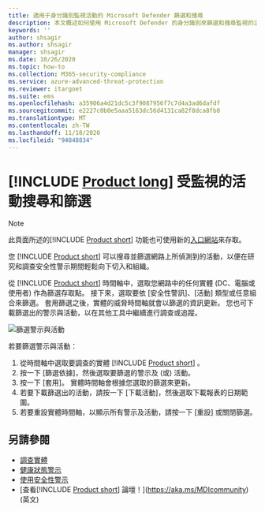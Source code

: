 ```yaml
---
title: 適用于身分識別監視活動的 Microsoft Defender 篩選和搜尋
description: 本文概述如何使用 Microsoft Defender 的身分識別來篩選和搜尋監視的活動。
keywords: ''
author: shsagir
ms.author: shsagir
manager: shsagir
ms.date: 10/26/2020
ms.topic: how-to
ms.collection: M365-security-compliance
ms.service: azure-advanced-threat-protection
ms.reviewer: itargoet
ms.suite: ems
ms.openlocfilehash: a35906a4d21dc5c3f9087956f7c7d4a3ad6dafdf
ms.sourcegitcommit: e2227c0b0e5aaa5163dc56d4131ca82f8dca8fb0
ms.translationtype: MT
ms.contentlocale: zh-TW
ms.lasthandoff: 11/18/2020
ms.locfileid: "94848834"
---
```

# <a name="product-long-monitored-activities-search-and-filter"></a>[!INCLUDE [Product long](includes/product-long.md)] 受監視的活動搜尋和篩選

> [!NOTE]
> 此頁面所述的[!INCLUDE [Product short](includes/product-short.md)] 功能也可使用新的[入口網站](https://portal.cloudappsecurity.com)來存取。

您 [!INCLUDE [Product short](includes/product-short.md)] 可以搜尋並篩選網路上所偵測到的活動，以便在研究和調查安全性警示期間輕鬆向下切入和組織。

從 [!INCLUDE [Product short](includes/product-short.md)] 時間軸中，選取您網路中的任何實體 (DC、電腦或使用者) 作為篩選存取點。 接下來，選取要依 [安全性警訊]、[活動] 類型或任意組合來篩選。 套用篩選之後，實體的威脅時間軸就會以篩選的資訊更新。 您也可下載篩選出的警示與活動，以在其他工具中繼續進行調查或追蹤。

![篩選警示與活動](media/activities-filter.png)

若要篩選警示與活動：

 1. 從時間軸中選取要調查的實體 [!INCLUDE [Product short](includes/product-short.md)] 。
 2. 按一下 [篩選依據]，然後選取要篩選的警示及 (或) 活動。
 3. 按一下 [套用]。 實體時間軸會根據您選取的篩選來更新。
 4. 若要下載篩選出的活動，請按一下 [下載活動]，然後選取下載報表的日期範圍。
 5. 若要重設實體時間軸，以顯示所有警示及活動，請按一下 [重設] 或關閉篩選。

## <a name="see-also"></a>另請參閱

- [調查實體](investigate-entity.md)
- [健康狀態警示](health-alerts.md)
- [使用安全性警示](working-with-suspicious-activities.md)
- [查看[!INCLUDE [Product short](includes/product-short.md)] 論壇！](https://aka.ms/MDIcommunity)\(英文\)
